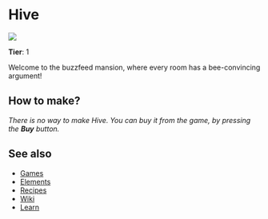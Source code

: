 # Hive

![](/wiki/images/item.hive.png)

**Tier**: 1

Welcome to the buzzfeed mansion, where every room has a bee-convincing argument!

## How to make?

_There is no way to make Hive. You can buy it from the game, by pressing the **Buy** button._

## See also

* [Games](/wiki/games)
* [Elements](/wiki/elements)
* [Recipes](/wiki/recipes)
* [Wiki](/wiki/index)
* [Learn](/learn/index)